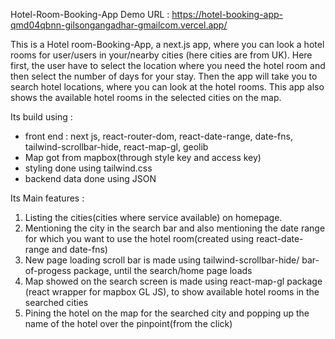 Hotel-Room-Booking-App Demo URL : https://hotel-booking-app-qmd04qbnn-gilsongangadhar-gmailcom.vercel.app/

This is a Hotel room-Booking-App, a next.js app, where you can look a hotel rooms for user/users in your/nearby cities (here cities are from UK). Here first, the user have to select the location where you need the hotel room and then select the number of days for your stay. Then the app will take you to search hotel locations, where you can look at the hotel rooms. This app also shows the available hotel rooms in the selected cities on the map.

Its build using : 

* front end : next js, react-router-dom, react-date-range, date-fns, tailwind-scrollbar-hide, react-map-gl, geolib
* Map got from mapbox(through style key and access key)
* styling done using tailwind.css
* backend data done using JSON

Its Main features : 

1. Listing the cities(cities where service available) on homepage. 
2. Mentioning the city in the search bar and also mentioning the date range for which you want to use the hotel room(created using react-date-range and date-fns)
3. New page loading scroll bar is made using tailwind-scrollbar-hide/ bar-of-progess package, until the search/home page loads
4. Map showed on the search screen is made using react-map-gl package (react wrapper for mapbox GL JS), to show available hotel rooms in the searched cities
5. Pining the hotel on the map for the searched city and popping up the name of the hotel over the pinpoint(from the click)  
